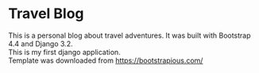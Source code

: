 # Travel Blog
This is a personal blog about travel adventures. It was built with Bootstrap 4.4 and Django 3.2.<br>
This is my first django application.<br>
Template was downloaded from https://bootstrapious.com/
